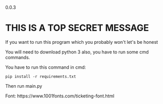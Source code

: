 <p>0.0.3</p>

<h1>THIS IS A TOP SECRET MESSAGE</h1>

<p>If you want to run this program which you probably won't let's be honest</p>

<p>You will need to download python 3 also, you have to run some cmd commands.</p>
<p>You have to run this command in cmd: </p><code>pip install -r requirements.txt</code>
<p>Then run main.py</p>

<p>Font: https://www.1001fonts.com/ticketing-font.html</p>